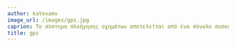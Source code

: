 ```yaml
---
author: katevamv
image_url: /images/gps.jpg
caprion: Το σύστημα πλοήγησης οχημάτων αποτελείται από ένα σύνολο συσκευών που, συνεργαζόμενες έχουν ως αποτέλεσμα την καθοδήγηση του οδηγού του οχήματος έτσι, ώστε, μέσω ηλεκτρονικού χάρτη καθοδήγησης να φτάσει στον προορισμό του. 
title: gps
---
```

